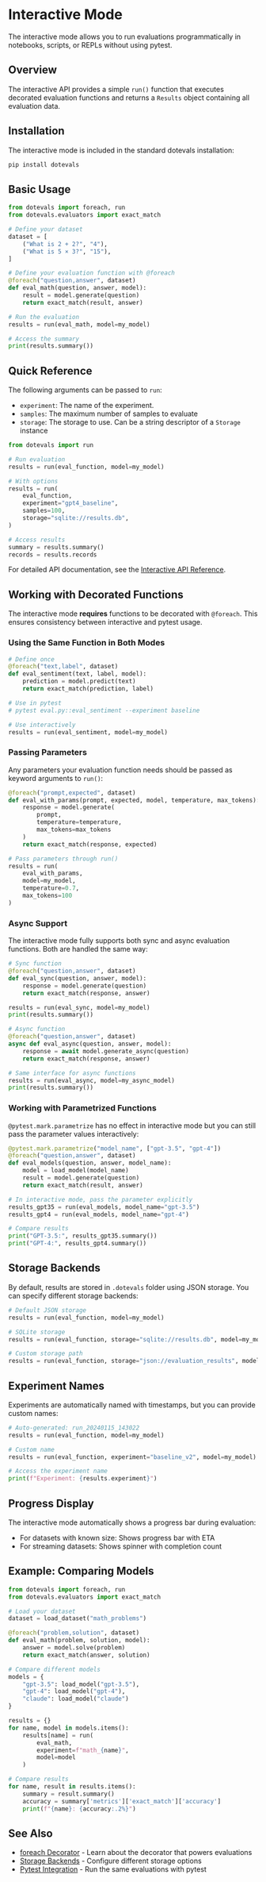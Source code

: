 # Interactive Mode

The interactive mode allows you to run evaluations programmatically in notebooks, scripts, or REPLs without using pytest.

## Overview

The interactive API provides a simple `run()` function that executes decorated evaluation functions and returns a `Results` object containing all evaluation data.

## Installation

The interactive mode is included in the standard dotevals installation:

```bash
pip install dotevals
```

## Basic Usage

```python
from dotevals import foreach, run
from dotevals.evaluators import exact_match

# Define your dataset
dataset = [
    ("What is 2 + 2?", "4"),
    ("What is 5 × 3?", "15"),
]

# Define your evaluation function with @foreach
@foreach("question,answer", dataset)
def eval_math(question, answer, model):
    result = model.generate(question)
    return exact_match(result, answer)

# Run the evaluation
results = run(eval_math, model=my_model)

# Access the summary
print(results.summary())
```

## Quick Reference

The following arguments can be passed to `run`:

- `experiment`: The name of the experiment.
- `samples`: The maximum number of samples to evaluate
- `storage`: The storage to use. Can be a string descriptor of a `Storage` instance

```python
from dotevals import run

# Run evaluation
results = run(eval_function, model=my_model)

# With options
results = run(
    eval_function,
    experiment="gpt4_baseline",
    samples=100,
    storage="sqlite://results.db",
)

# Access results
summary = results.summary()
records = results.records
```

For detailed API documentation, see the [Interactive API Reference](../api/interactive.md).

## Working with Decorated Functions

The interactive mode **requires** functions to be decorated with `@foreach`. This ensures consistency between interactive and pytest usage.

### Using the Same Function in Both Modes

```python
# Define once
@foreach("text,label", dataset)
def eval_sentiment(text, label, model):
    prediction = model.predict(text)
    return exact_match(prediction, label)

# Use in pytest
# pytest eval.py::eval_sentiment --experiment baseline

# Use interactively
results = run(eval_sentiment, model=my_model)
```

### Passing Parameters

Any parameters your evaluation function needs should be passed as keyword arguments to `run()`:

```python
@foreach("prompt,expected", dataset)
def eval_with_params(prompt, expected, model, temperature, max_tokens):
    response = model.generate(
        prompt,
        temperature=temperature,
        max_tokens=max_tokens
    )
    return exact_match(response, expected)

# Pass parameters through run()
results = run(
    eval_with_params,
    model=my_model,
    temperature=0.7,
    max_tokens=100
)
```

### Async Support

The interactive mode fully supports both sync and async evaluation functions. Both are handled the same way:

```python
# Sync function
@foreach("question,answer", dataset)
def eval_sync(question, answer, model):
    response = model.generate(question)
    return exact_match(response, answer)

results = run(eval_sync, model=my_model)
print(results.summary())

# Async function
@foreach("question,answer", dataset)
async def eval_async(question, answer, model):
    response = await model.generate_async(question)
    return exact_match(response, answer)

# Same interface for async functions
results = run(eval_async, model=my_async_model)
print(results.summary())
```

### Working with Parametrized Functions

`@pytest.mark.parametrize` has no effect in interactive mode but you can still pass the parameter values interactively:

```python
@pytest.mark.parametrize("model_name", ["gpt-3.5", "gpt-4"])
@foreach("question,answer", dataset)
def eval_models(question, answer, model_name):
    model = load_model(model_name)
    result = model.generate(question)
    return exact_match(result, answer)

# In interactive mode, pass the parameter explicitly
results_gpt35 = run(eval_models, model_name="gpt-3.5")
results_gpt4 = run(eval_models, model_name="gpt-4")

# Compare results
print("GPT-3.5:", results_gpt35.summary())
print("GPT-4:", results_gpt4.summary())
```

## Storage Backends

By default, results are stored in `.dotevals` folder using JSON storage. You can specify different storage backends:

```python
# Default JSON storage
results = run(eval_function, model=my_model)

# SQLite storage
results = run(eval_function, storage="sqlite://results.db", model=my_model)

# Custom storage path
results = run(eval_function, storage="json://evaluation_results", model=my_model)
```

## Experiment Names

Experiments are automatically named with timestamps, but you can provide custom names:

```python
# Auto-generated: run_20240115_143022
results = run(eval_function, model=my_model)

# Custom name
results = run(eval_function, experiment="baseline_v2", model=my_model)

# Access the experiment name
print(f"Experiment: {results.experiment}")
```

## Progress Display

The interactive mode automatically shows a progress bar during evaluation:

- For datasets with known size: Shows progress bar with ETA
- For streaming datasets: Shows spinner with completion count

## Example: Comparing Models

```python
from dotevals import foreach, run
from dotevals.evaluators import exact_match

# Load your dataset
dataset = load_dataset("math_problems")

@foreach("problem,solution", dataset)
def eval_math(problem, solution, model):
    answer = model.solve(problem)
    return exact_match(answer, solution)

# Compare different models
models = {
    "gpt-3.5": load_model("gpt-3.5"),
    "gpt-4": load_model("gpt-4"),
    "claude": load_model("claude")
}

results = {}
for name, model in models.items():
    results[name] = run(
        eval_math,
        experiment=f"math_{name}",
        model=model
    )

# Compare results
for name, result in results.items():
    summary = result.summary()
    accuracy = summary['metrics']['exact_match']['accuracy']
    print(f"{name}: {accuracy:.2%}")
```

## See Also

- [foreach Decorator](core.md#foreach) - Learn about the decorator that powers evaluations
- [Storage Backends](storage.md) - Configure different storage options
- [Pytest Integration](../how-to/use-with-pytest.md) - Run the same evaluations with pytest
